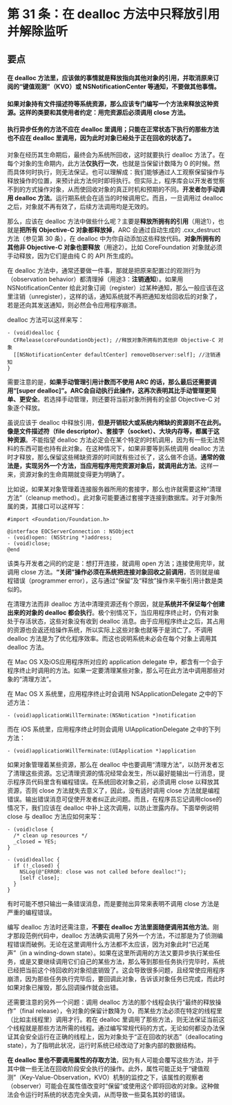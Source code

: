 # 第 31 条：在 dealloc 方法中只释放引用并解除监听

## 要点

#### 在 dealloc 方法里，应该做的事情就是释放指向其他对象的引用，并取消原来订阅的“键值观测”（KVO）或 NSNotificationCenter 等通知，不要做其他事情。
#### 如果对象持有文件描述符等系统资源，那么应该专门编写一个方法来释放这种资源。这样的类要和其使用者约定：用完资源后必须调用 close 方法。
#### 执行异步任务的方法不应在 dealloc 里调用；只能在正常状态下执行的那些方法也不应在 dealloc 里调用，因为此时对象已经处于正在回收的状态了。

对象在经历其生命期后，最终会为系统所回收，这时就要执行 dealloc 方法了。在每个对象的生命期内，此方法**仅执行一次**，也就是当保留计数降为 0 的时候。然而具体何时执行，则无法保证。也可以理解成：我们能够通过人工观察保留操作与释放操作的位置，来预计此方法何时即将执行。但实际上，程序库会以开发者觉察不到的方式操作对象，从而使回收对象的真正时机和预期的不同。**开发者勿手动调用 dealloc 方法**。运行期系统会在适当的时候调用它。而且，一旦调用过 dealloc 之后，对象就不再有效了，后续方法调用均是无效的。

那么，应该在 dealloc 方法中做些什么呢？主要是**释放所拥有的引用**（用途1），也就是**把所有 Objective-C 对象都释放掉**，ARC 会通过自动生成的 .cxx_destruct 方法（参见第 30 条），在 dealloc 中为你自动添加这些释放代码。**对象所拥有的其他非 Objective-C 对象也要释放**（用途2）。比如 CoreFoundation 对象就必须手动释放，因为它们是由纯 C 的 API 所生成的。

在 dealloc 方法中，通常还要做一件事，那就是把原来配置过的观测行为（observation behavior）都清理掉（用途3：**注销通知**）。如果用 NSNotificationCenter 给此对象订阅（register）过某种通知，那么一般应该在这里注销（unregister），这样的话，通知系统就不再把通知发给回收后的对象了，若是还向其发送通知，则必然会令应用程序崩溃。

dealloc 方法可以这样来写：

```
- (void)dealloc {
  CFRelease(coreFoundationObject); //释放对象所拥有的其他非 Objective-C 对象
  [[NSNotificationCenter defaultCenter] removeObserver:self]; //注销通知
}
```

需要注意的是，**如果手动管理引用计数而不使用 ARC 的话，那么最后还需要调用“[super dealloc]”。ARC会自动执行此操作，这再次表明其比手动管理更简单、更安全**。若选择手动管理，则还要将当前对象所拥有的全部 Objective-C 对象逐个释放。

虽说应该于 dealloc 中释放引用，**但是开销较大或系统内稀缺的资源则不在此列。像是文件描述符（file descriptor）、套接字（socket）、大块内存等，都属于这种资源**。不能指望 dealloc 方法必定会在某个特定的时机调用，因为有一些无法预料的东西可能也持有此对象。在这种情况下，如果非要等到系统调用 dealloc 方法时才释放，那么保留这些稀缺资源的时间就有些过长了，这么做不合适。**通常的做法是，实现另外一个方法，当应用程序用完资源对象后，就调用此方法**。这样一来，资源对象的生命周期就变得更为明确了。

比如说，如果某对象管理着连接服务器所用的套接字，那么也许就需要这种“清理方法”（cleanup method）。此对象可能要通过套接字连接到数据库。对于对象所属的类，其接口可以这样写：

```
#import <Foundation/Foundation.h>

@interface EOCServerConnection : NSObject
- (void)open: (NSString *)address;
- (void)close;
@end
```

该类与开发者之间的约定是：想打开连接，就调用 open 方法；连接使用完毕，就调用 close 方法。**“关闭”操作必须在系统把连接对象回收之前调用**，否则就是编程错误（programmer error），这与通过“保留”及“释放”操作来平衡引用计数是类似的。

在清理方法而非 dealloc 方法中清理资源还有个原因，就是**系统并不保证每个创建出来的对象的 dealloc 都会执行**。极个别情况下，当应用程序终止时，仍有对象处于存活状态，这些对象没有收到 dealloc 消息。由于应用程序终止之后，其占用的资源也会返还给操作系统，所以实际上这些对象也就等于是消亡了。不调用 dealloc 方法是为了优化程序效率。而这也说明系统未必会在每个对象上调用其 dealloc 方法。

在 Mac OS X及iOS应用程序所对应的 application delegate 中，都含有一个会于程序终止时调用的方法。如果一定要清理某些对象，那么可在此方法中调用那些对象的“清理方法”。

在 Mac OS X 系统里，应用程序终止时会调用 NSApplicationDelegate 之中的下述方法：

```
- (void)applicationWillTerminate:(NSNotication *)notification
```

而在 iOS 系统里，应用程序终止时则会调用 UIApplicationDelegate 之中的下列方法：

```
- (void)applicationWillTerminate:(UIApplication *)application
```

如果对象管理着某些资源，那么在 dealloc 中也要调用“清理方法”，以防开发者忘了清理这些资源。忘记清理资源的情况经常会发生，所以最好能输出一行消息，提示程序员代码里含有编程错误。在系统回收对象之前，必须调用 close 以释放其资源，否则 close 方法就失去意义了，因此，没有适时调用 close 方法就是编程错误。输出错误消息可促使开发者纠正此问题。而且，在程序员忘记调用close的情况下，我们应该在 dealloc 中补上这次调用，以防止泄露内存。下面举例说明 close 与 dealloc 方法应如何来写：

```
- (void)close {
  /* clean up resources */
  _closed = YES;
}

- (void)dealloc {
  if (!_closed) {
    NSLog(@"ERROR: close was not called before dealloc!");
    [self close];
  }
}
```

有时可能不想只输出一条错误消息，而是要抛出异常来表明不调用 close 方法是严重的编程错误。

编写 dealloc 方法时还需注意，**不要在 dealloc 方法里面随便调用其他方法**。刚才那段范例代码中，dealloc 方法确实调用了另外一个方法，不过那是为了侦测编程错误而破例。无论在这里调用什么方法都不太应该，因为对象此时“已近尾声”（in a winding-down state）。如果在这里所调用的方法又要异步执行某些任务，或是又要继续调用它们自己的某些方法，那么等到那些任务执行完毕时，系统已经把当前这个待回收的对象彻底销毁了。这会导致很多问题，且经常使应用程序崩溃，因为那些任务执行完毕后，要回调此对象，告诉该对象任务已完成，而此时如果对象已摧毁，那么回调操作就会出错。

还需要注意的另外一个问题：调用 dealloc 方法的那个线程会执行“最终的释放操作”（final release），令对象的保留计数降为 0，而某些方法必须在特定的线程里（比如主线程里）调用才行。若在 dealloc 里调用了那些方法，则无法保证当前这个线程就是那些方法所需的线程。通过编写常规代码的方式，无论如何都没办法保证其会安全运行在正确的线程上，因为对象处于“正在回收的状态”（deallocating state），为了指明此状况，运行时系统已经改动了对象内部的数据结构。

**在 dealloc 里也不要调用属性的存取方法**，因为有人可能会覆写这些方法，并于其中做一些无法在回收阶段安全执行的操作。此外，属性可能正处于“键值观测”（Key-Value-Observation，KVO）机制的监控之下，该属性的观察者（observer）可能会在属性值改变时“保留”或使用这个即将回收的对象。这种做法会令运行时系统的状态完全失调，从而导致一些莫名其妙的错误。






